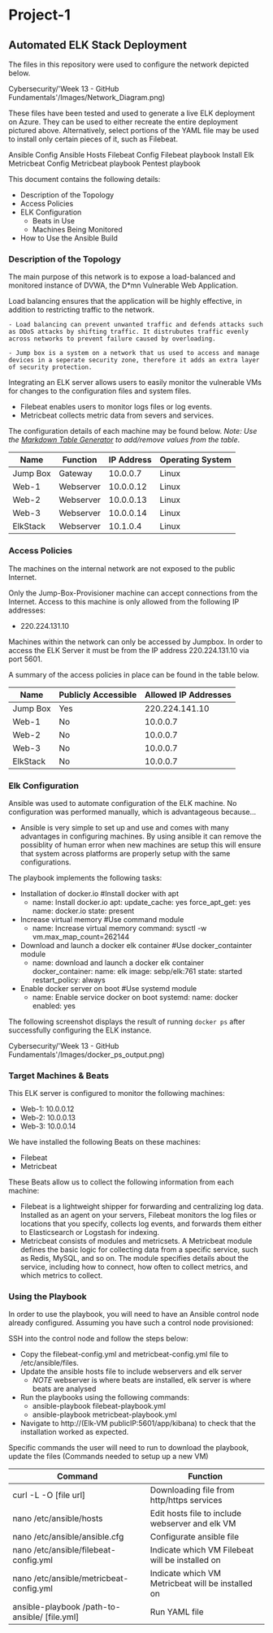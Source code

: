 # Project-1
 ## Automated ELK Stack Deployment

The files in this repository were used to configure the network depicted below.

Cybersecurity/'Week 13 - GitHub Fundamentals'/Images/Network_Diagram.png)

These files have been tested and used to generate a live ELK deployment on Azure. They can be used to either recreate the entire deployment pictured above. Alternatively, select portions of the YAML file may be used to install only certain pieces of it, such as Filebeat.

  Ansible Config
  Ansible Hosts
  Filebeat Config
  Filebeat playbook
  Install Elk
  Metricbeat Config
  Metricbeat playbook
  Pentest playbook

This document contains the following details:
- Description of the Topology
- Access Policies
- ELK Configuration
  - Beats in Use
  - Machines Being Monitored
- How to Use the Ansible Build


### Description of the Topology

The main purpose of this network is to expose a load-balanced and monitored instance of DVWA, the D*mn Vulnerable Web Application.

Load balancing ensures that the application will be highly effective, in addition to restricting traffic to the network.

    - Load balancing can prevent unwanted traffic and defends attacks such as DDoS attacks by shifting traffic. It distrubutes traffic evenly across networks to prevent failure caused by overloading.

    - Jump box is a system on a network that us used to access and manage devices in a seperate security zone, therefore it adds an extra layer of security protection.

Integrating an ELK server allows users to easily monitor the vulnerable VMs for changes to the configuration files and system files.
- Filebeat enables users to monitor logs files or log events.
- Metricbeat collects metric data from severs and services.

The configuration details of each machine may be found below.
_Note: Use the [Markdown Table Generator](http://www.tablesgenerator.com/markdown_tables) to add/remove values from the table_.

| Name     | Function  | IP Address | Operating System |
|----------|-----------|------------|------------------|
| Jump Box | Gateway   | 10.0.0.7   | Linux            |
| Web-1    | Webserver | 10.0.0.12  | Linux            |
| Web-2    | Webserver | 10.0.0.13  | Linux            |
| Web-3    | Webserver | 10.0.0.14  | Linux            |
| ElkStack | Webserver | 10.1.0.4   | Linux            |

### Access Policies

The machines on the internal network are not exposed to the public Internet. 

Only the Jump-Box-Provisioner machine can accept connections from the Internet. Access to this machine is only allowed from the following IP addresses:
- 220.224.131.10

Machines within the network can only be accessed by Jumpbox. In order to access the ELK Server it must be from the IP address 220.224.131.10 via port 5601.

A summary of the access policies in place can be found in the table below.

| Name     | Publicly Accessible | Allowed IP Addresses |
|----------|---------------------|----------------------|
| Jump Box | Yes                 | 220.224.141.10       |
| Web-1    | No                  | 10.0.0.7             |
| Web-2    | No                  | 10.0.0.7             |
| Web-3    | No                  | 10.0.0.7             |
| ElkStack | No                  | 10.0.0.7             |

### Elk Configuration

Ansible was used to automate configuration of the ELK machine. No configuration was performed manually, which is advantageous because...
- Ansible is very simple to set up and use and comes with many advantages in configuring machines. By using ansible it can remove the possiblity of human error when new machines are setup this will ensure that system across platforms are properly setup with the same configurations.

The playbook implements the following tasks:
- Installation of docker.io
   #Install docker with apt
    - name: Install docker.io
      apt:
        update_cache: yes
        force_apt_get: yes
        name: docker.io
        state: present
- Increase virtual memory
   #Use command module
    - name: Increase virtual memory
      command: sysctl -w vm.max_map_count=262144
- Download and launch a docker elk container
   #Use docker_containter module
    - name: download and launch a docker elk container
      docker_container:
         name: elk
         image: sebp/elk:761
         state: started
         restart_policy: always
- Enable docker server on boot
   #Use systemd module
    - name: Enable service docker on boot
      systemd:
          name: docker
          enabled: yes


The following screenshot displays the result of running `docker ps` after successfully configuring the ELK instance.

Cybersecurity/'Week 13 - GitHub Fundamentals'/Images/docker_ps_output.png)

### Target Machines & Beats
This ELK server is configured to monitor the following machines:
- Web-1: 10.0.0.12
- Web-2: 10.0.0.13
- Web-3: 10.0.0.14

We have installed the following Beats on these machines:
- Filebeat
- Metricbeat

These Beats allow us to collect the following information from each machine:
- Filebeat is a lightweight shipper for forwarding and centralizing log data. Installed as an agent on your servers, Filebeat monitors the log files or locations that you specify, collects log events, and forwards them either to Elasticsearch or Logstash for indexing.
- Metricbeat consists of modules and metricsets. A Metricbeat module defines the basic logic for collecting data from a specific service, such as Redis, MySQL, and so on. The module specifies details about the service, including how to connect, how often to collect metrics, and which metrics to collect.

### Using the Playbook
In order to use the playbook, you will need to have an Ansible control node already configured. Assuming you have such a control node provisioned: 

SSH into the control node and follow the steps below:
- Copy the filebeat-config.yml and metricbeat-config.yml file to /etc/ansible/files.
- Update the ansible hosts file to include webservers and elk server
    - *NOTE* webserver is where beats are installed, elk server is where beats are analysed
- Run the playbooks using the following commands:
    - ansible-playbook filebeat-playbook.yml
    - ansible-playbook metricbeat-playbook.yml
- Navigate to http://(Elk-VM publicIP:5601/app/kibana) to check that the installation worked as expected.

Specific commands the user will need to run to download the playbook, update the files (Commands needed to setup up a new VM)

| Command                                       | Function                                          |
|-----------------------------------------------|---------------------------------------------------|
| curl -L -O [file url]                         | Downloading file from http/https services         |
| nano /etc/ansible/hosts                       | Edit hosts file to include webserver and elk VM   |
| nano /etc/ansible/ansible.cfg                 | Configurate ansible file                          |
| nano /etc/ansible/filebeat-config.yml         | Indicate which VM Filebeat will be installed on   |
| nano /etc/ansible/metricbeat-config.yml       | Indicate which VM Metricbeat will be installed on |
| ansible-playbook /path-to-ansible/ [file.yml] | Run YAML file                                     |

